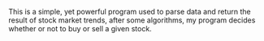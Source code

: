 This is a simple, yet powerful program used to parse data and return the result of stock
market trends, after some algorithms, my program decides whether or not to buy or sell a
given stock.

